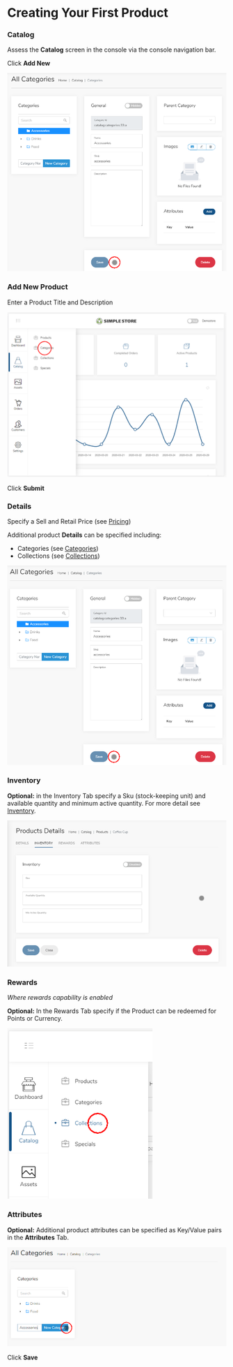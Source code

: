 # Creating Your First Product

### Catalog

Assess the **Catalog** screen in the console via the console navigation bar.

Click **Add New**

![](../.gitbook/assets/image%20%2815%29.png)

### Add New Product

Enter a Product Title and Description

![](../.gitbook/assets/image%20%2810%29.png)

Click **Submit**

###  Details

Specify a Sell and Retail Price \(see [Pricing](../catalog-1/pricing.md)\)

Additional product **Details** can be specified including:

* Categories \(see [Categories](../catalog-1/categories.md)\)
* Collections \(see [Collections](../catalog-1/collections.md)\)

![](../.gitbook/assets/image%20%2821%29.png)



### Inventory

**Optional:** in the Inventory Tab specify a Sku \(stock-keeping unit\) and available quantity and minimum active quantity. For more detail see [Inventory](../catalog-1/inventory.md).

![](../.gitbook/assets/image%20%281%29.png)

###  Rewards

_Where rewards capability is enabled_

**Optional:** In the Rewards Tab specify if the Product can be redeemed for Points or Currency.

![](../.gitbook/assets/image%20%2824%29.png)

### Attributes

**Optional:** Additional product attributes can be specified as Key/Value pairs in the **Attributes** Tab.

![](../.gitbook/assets/image%20%2817%29.png)

Click **Save**

